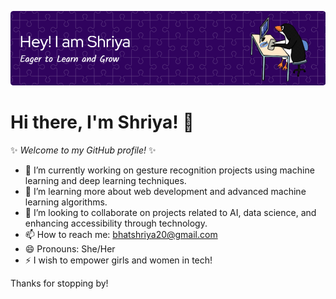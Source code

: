 ![Header](./github-header-image.png)
# Hi there, I'm Shriya! 👋

✨ _Welcome to my GitHub profile!_ ✨

- 🔭 I’m currently working on gesture recognition projects using machine learning and deep learning techniques.
- 🌱 I’m learning more about web development and advanced machine learning algorithms.
- 👯 I’m looking to collaborate on projects related to AI, data science, and enhancing accessibility through technology.
- 📫 How to reach me: [bhatshriya20@gmail.com](mailto:bhatshriya20@gmail.com)
- 😄 Pronouns: She/Her
- ⚡ I wish to empower girls and women in tech!

Thanks for stopping by!


